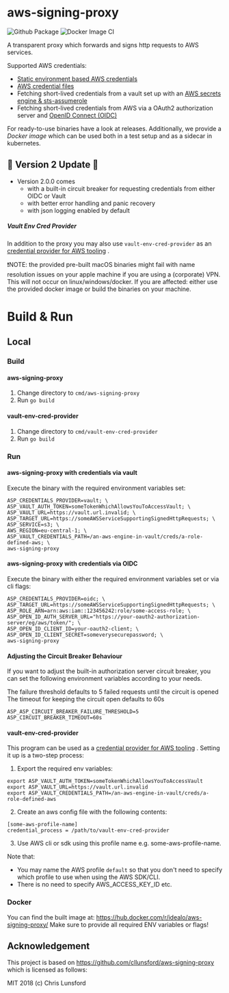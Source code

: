 aws-signing-proxy
=================
![Github Package](https://github.com/idealo/aws-signing-proxy/workflows/goreleaser/badge.svg)
![Docker Image CI](https://github.com/idealo/aws-signing-proxy/workflows/Docker%20Image%20CI/badge.svg)

A transparent proxy which forwards and signs http requests to AWS services.

Supported AWS credentials:

* [Static environment based AWS credentials](https://docs.aws.amazon.com/cli/latest/userguide/cli-configure-envvars.html#envvars-set)
* [AWS credential files](https://docs.aws.amazon.com/cli/latest/userguide/cli-configure-files.html#cli-configure-files-where)
* Fetching short-lived credentials from a vault set up with
  an [AWS secrets engine & sts-assumerole](https://www.vaultproject.io/docs/secrets/aws#sts-assumerole)
* Fetching short-lived credentials from AWS via a OAuth2 authorization server
  and [OpenID Connect (OIDC)](https://openid.net/connect/)

For ready-to-use binaries have a look at releases. Additionally, we provide a _Docker image_ which can be used both in a
test setup and as a sidecar in kubernetes.

## 🎉 Version 2 Update 🎉

* Version 2.0.0 comes 
  * with a built-in circuit breaker for requesting credentials from either OIDC or Vault 
  * with better error handling and panic recovery
  * with json logging enabled by default

##### Vault Env Cred Provider

In addition to the proxy you may also use `vault-env-cred-provider` as an
[credential provider for AWS tooling](https://docs.aws.amazon.com/cli/latest/userguide/cli-configure-sourcing-external.html)
.

❗NOTE: the provided pre-built macOS binaries might fail with name resolution issues on your apple machine if you are
using a (corporate) VPN. This will not occur on linux/windows/docker. If you are affected: either use the provided
docker image or build the binaries on your machine.

# Build & Run

## Local

### Build

#### aws-signing-proxy

1. Change directory to `cmd/aws-signing-proxy`
2. Run `go build`

#### vault-env-cred-provider

1. Change directory to `cmd/vault-env-cred-provider`
2. Run `go build`

### Run

#### aws-signing-proxy with credentials via vault

Execute the binary with the required environment variables set:

```
ASP_CREDENTIALS_PROVIDER=vault; \
ASP_VAULT_AUTH_TOKEN=someTokenWhichAllowsYouToAccessVault; \
ASP_VAULT_URL=https://vault.url.invalid; \
ASP_TARGET_URL=https://someAWSServiceSupportingSignedHttpRequests; \
ASP_SERVICE=s3; \
AWS_REGION=eu-central-1; \
ASP_VAULT_CREDENTIALS_PATH=/an-aws-engine-in-vault/creds/a-role-defined-aws; \
aws-signing-proxy
```

#### aws-signing-proxy with credentials via OIDC

Execute the binary with either the required environment variables set or via cli flags:

```
ASP_CREDENTIALS_PROVIDER=oidc; \
ASP_TARGET_URL=https://someAWSServiceSupportingSignedHttpRequests; \
ASP_ROLE_ARN=arn:aws:iam::123456242:role/some-access-role; \
ASP_OPEN_ID_AUTH_SERVER_URL="https://your-oauth2-authorization-server/eg/aws/token/"; \
ASP_OPEN_ID_CLIENT_ID=your-oauth2-client; \
ASP_OPEN_ID_CLIENT_SECRET=someverysecurepassword; \
aws-signing-proxy
```

#### Adjusting the Circuit Breaker Behaviour

If you want to adjust the built-in authorization server circuit breaker, you can set the following environment variables according to your needs. 

The failure threshold defaults to 5 failed requests until the circuit is opened
The timeout for keeping the circuit open defaults to 60s

`ASP_ASP_CIRCUIT_BREAKER_FAILURE_THRESHOLD=5`
`ASP_CIRCUIT_BREAKER_TIMEOUT=60s`

#### vault-env-cred-provider

This program can be used as
a [credential provider for AWS tooling](https://docs.aws.amazon.com/cli/latest/userguide/cli-configure-sourcing-external.html)
. Setting it up is a two-step process:

1. Export the required env variables:

```
export ASP_VAULT_AUTH_TOKEN=someTokenWhichAllowsYouToAccessVault
export ASP_VAULT_URL=https://vault.url.invalid
export ASP_VAULT_CREDENTIALS_PATH=/an-aws-engine-in-vault/creds/a-role-defined-aws
```

2. Create an aws config file with the following contents:

```
[some-aws-profile-name]
credential_process = /path/to/vault-env-cred-provider
```

3. Use AWS cli or sdk using this profile name e.g. some-aws-profile-name.

Note that:

* You may name the AWS profile `default` so that you don't need to specify which profile to use when using the AWS
  SDK/CLI.
* There is no need to specify AWS_ACCESS_KEY_ID etc.

### Docker

You can find the built image at: https://hub.docker.com/r/idealo/aws-signing-proxy/
Make sure to provide all required ENV variables or flags!

## Acknowledgement

This project is based on https://github.com/cllunsford/aws-signing-proxy which is licensed as follows:

MIT 2018 (c) Chris Lunsford 

